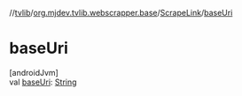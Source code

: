 //[tvlib](../../../index.md)/[org.mjdev.tvlib.webscrapper.base](../index.md)/[ScrapeLink](index.md)/[baseUri](base-uri.md)

# baseUri

[androidJvm]\
val [baseUri](base-uri.md): [String](https://kotlinlang.org/api/latest/jvm/stdlib/kotlin/-string/index.html)
